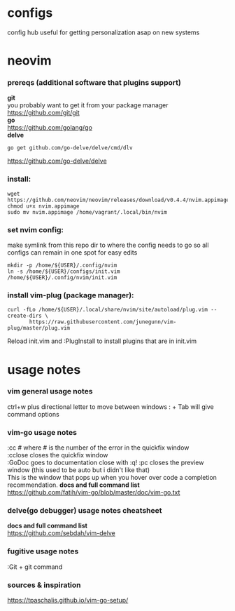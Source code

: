 # configs
config hub useful for getting personalization asap on new systems

# neovim 
### prereqs (additional software that plugins support)
**git**  
you probably want to get it from your package manager  
https://github.com/git/git  
**go**  
https://github.com/golang/go  
**delve**  
```
go get github.com/go-delve/delve/cmd/dlv  
```
https://github.com/go-delve/delve  

### install:
```
wget https://github.com/neovim/neovim/releases/download/v0.4.4/nvim.appimage
chmod u+x nvim.appimage
sudo mv nvim.appimage /home/vagrant/.local/bin/nvim
```

### set nvim config:
make symlink from this repo dir to where the config needs to go so all configs can remain in one spot for easy edits  
```
mkdir -p /home/${USER}/.config/nvim
ln -s /home/${USER}/configs/init.vim /home/${USER}/.config/nvim/init.vim 
```

### install vim-plug (package manager):
```
curl -fLo /home/${USER}/.local/share/nvim/site/autoload/plug.vim --create-dirs \
       https://raw.githubusercontent.com/junegunn/vim-plug/master/plug.vim
```
Reload init.vim and :PlugInstall to install plugins that are in init.vim  

# usage notes

### vim general usage notes  
ctrl+w plus directional letter to move between windows
: + Tab will give command options

### vim-go usage notes  
:cc # 		where # is the number of the error in the quickfix window  
:cclose 	closes the quickfix window  
:GoDoc 		goes to documentation close with :q!
:pc 		closes the preview window (this used to be auto but i didn't like that)  
		This is the window that pops up when you hover over code a
		completion recommendation.
**docs and full command list**  
https://github.com/fatih/vim-go/blob/master/doc/vim-go.txt

### delve(go debugger) usage notes cheatsheet
**docs and full command list**  
https://github.com/sebdah/vim-delve

### fugitive usage notes
:Git + git command


### sources & inspiration
https://tpaschalis.github.io/vim-go-setup/       


